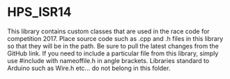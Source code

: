 # HPS_ISR14
This library contains custom classes that are used in the race code for competition 2017. 
Place source code such as .cpp and .h files in this library so that they will be in the path. Be sure to pull the latest changes from the GitHub link. If you need to include a particular file from this library, simply use #include with nameoffile.h in angle brackets. Libraries standard to Arduino such as Wire.h etc... do not belong in this folder.
